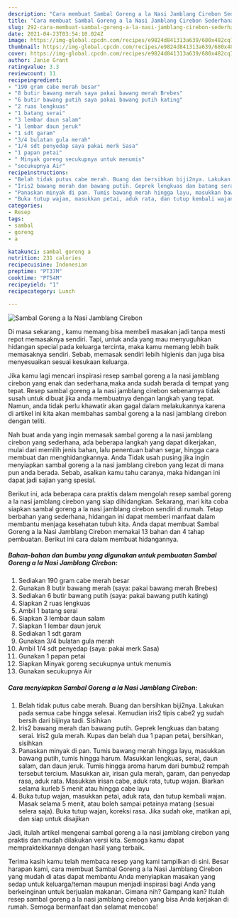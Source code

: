 ```yaml
---
description: "Cara membuat Sambal Goreng a la Nasi Jamblang Cirebon Sederhana Untuk Jualan"
title: "Cara membuat Sambal Goreng a la Nasi Jamblang Cirebon Sederhana Untuk Jualan"
slug: 292-cara-membuat-sambal-goreng-a-la-nasi-jamblang-cirebon-sederhana-untuk-jualan
date: 2021-04-23T03:54:10.024Z
image: https://img-global.cpcdn.com/recipes/e9824d841313a639/680x482cq70/sambal-goreng-a-la-nasi-jamblang-cirebon-foto-resep-utama.jpg
thumbnail: https://img-global.cpcdn.com/recipes/e9824d841313a639/680x482cq70/sambal-goreng-a-la-nasi-jamblang-cirebon-foto-resep-utama.jpg
cover: https://img-global.cpcdn.com/recipes/e9824d841313a639/680x482cq70/sambal-goreng-a-la-nasi-jamblang-cirebon-foto-resep-utama.jpg
author: Janie Grant
ratingvalue: 3.3
reviewcount: 11
recipeingredient:
- "190 gram cabe merah besar"
- "8 butir bawang merah saya pakai bawang merah Brebes"
- "6 butir bawang putih saya pakai bawang putih kating"
- "2 ruas lengkuas"
- "1 batang serai"
- "3 lembar daun salam"
- "1 lembar daun jeruk"
- "1 sdt garam"
- "3/4 bulatan gula merah"
- "1/4 sdt penyedap saya pakai merk Sasa"
- "1 papan petai"
- " Minyak goreng secukupnya untuk menumis"
- "secukupnya Air"
recipeinstructions:
- "Belah tidak putus cabe merah. Buang dan bersihkan biji2nya. Lakukan pada semua cabe hingga selesai. Kemudian iris2 tipis cabe2 yg sudah bersih dari bijinya tadi. Sisihkan"
- "Iris2 bawang merah dan bawang putih. Geprek lengkuas dan batang serai. Iris2 gula merah. Kupas dan belah dua 1 papan petai, bersihkan, sisihkan"
- "Panaskan minyak di pan. Tumis bawang merah hingga layu, masukkan bawang putih, tumis hingga harum. Masukkan lengkuas, serai, daun salam, dan daun jeruk. Tumis hingga aroma harum dari bumbu2 rempah tersebut tercium. Masukkan air, irisan gula merah, garam, dan penyedap rasa, aduk rata. Masukkan irisan cabe, aduk rata, tutup wajan. Biarkan selama kurleb 5 menit atau hingga cabe layu"
- "Buka tutup wajan, masukkan petai, aduk rata, dan tutup kembali wajan. Masak selama 5 menit, atau boleh sampai petainya matang (sesuai selera saja). Buka tutup wajan, koreksi rasa. Jika sudah oke, matikan api, dan siap untuk disajikan"
categories:
- Resep
tags:
- sambal
- goreng
- a

katakunci: sambal goreng a 
nutrition: 231 calories
recipecuisine: Indonesian
preptime: "PT37M"
cooktime: "PT54M"
recipeyield: "1"
recipecategory: Lunch

---
```



![Sambal Goreng a la Nasi Jamblang Cirebon](https://img-global.cpcdn.com/recipes/e9824d841313a639/680x482cq70/sambal-goreng-a-la-nasi-jamblang-cirebon-foto-resep-utama.jpg)

Di masa  sekarang , kamu memang bisa membeli masakan jadi tanpa mesti repot memasaknya sendiri. Tapi, untuk anda yang mau menyuguhkan hidangan special pada keluarga tercinta, maka kamu memang lebih baik memasaknya sendiri. Sebab, memasak sendiri lebih higienis dan juga bisa menyesuaikan sesuai kesukaan keluarga.

Jika kamu lagi mencari inspirasi resep sambal goreng a la nasi jamblang cirebon yang enak dan sederhana,maka anda sudah berada di tempat yang tepat. Resep sambal goreng a la nasi jamblang cirebon  sebenarnya tidak susah untuk dibuat jika anda membuatnya dengan langkah yang tepat. Namun, anda tidak perlu khawatir akan gagal dalam melakukannya 
karena di artikel ini kita akan membahas sambal goreng a la nasi jamblang cirebon dengan teliti.  



Nah buat anda yang ingin memasak sambal goreng a la nasi jamblang cirebon yang sederhana, ada beberapa langkah yang dapat dikerjakan, mulai dari memilih jenis bahan, lalu penentuan bahan segar, hingga cara membuat dan menghidangkannya. Anda Tidak usah pusing jika ingin menyiapkan sambal goreng a la nasi jamblang cirebon yang lezat di mana pun anda berada. Sebab, asalkan kamu  tahu caranya, maka hidangan ini dapat jadi sajian yang spesial.

Berikut ini, ada beberapa cara praktis  dalam mengolah resep sambal goreng a la nasi jamblang cirebon yang siap dihidangkan. Sekarang, mari kita coba siapkan sambal goreng a la nasi jamblang cirebon sendiri di rumah. Tetap berbahan yang sederhana, hidangan ini dapat memberi manfaat dalam membantu menjaga kesehatan tubuh kita. Anda dapat membuat Sambal Goreng a la Nasi Jamblang Cirebon memakai 13 bahan dan 4 tahap pembuatan. Berikut ini cara dalam membuat hidangannya.

<!--inarticleads1-->

##### Bahan-bahan dan bumbu yang digunakan untuk pembuatan Sambal Goreng a la Nasi Jamblang Cirebon:

1. Sediakan 190 gram cabe merah besar
1. Gunakan 8 butir bawang merah (saya: pakai bawang merah Brebes)
1. Sediakan 6 butir bawang putih (saya: pakai bawang putih kating)
1. Siapkan 2 ruas lengkuas
1. Ambil 1 batang serai
1. Siapkan 3 lembar daun salam
1. Siapkan 1 lembar daun jeruk
1. Sediakan 1 sdt garam
1. Gunakan 3/4 bulatan gula merah
1. Ambil 1/4 sdt penyedap (saya: pakai merk Sasa)
1. Gunakan 1 papan petai
1. Siapkan  Minyak goreng secukupnya untuk menumis
1. Gunakan secukupnya Air




<!--inarticleads2-->

##### Cara menyiapkan Sambal Goreng a la Nasi Jamblang Cirebon:

1. Belah tidak putus cabe merah. Buang dan bersihkan biji2nya. Lakukan pada semua cabe hingga selesai. Kemudian iris2 tipis cabe2 yg sudah bersih dari bijinya tadi. Sisihkan
1. Iris2 bawang merah dan bawang putih. Geprek lengkuas dan batang serai. Iris2 gula merah. Kupas dan belah dua 1 papan petai, bersihkan, sisihkan
1. Panaskan minyak di pan. Tumis bawang merah hingga layu, masukkan bawang putih, tumis hingga harum. Masukkan lengkuas, serai, daun salam, dan daun jeruk. Tumis hingga aroma harum dari bumbu2 rempah tersebut tercium. Masukkan air, irisan gula merah, garam, dan penyedap rasa, aduk rata. Masukkan irisan cabe, aduk rata, tutup wajan. Biarkan selama kurleb 5 menit atau hingga cabe layu
1. Buka tutup wajan, masukkan petai, aduk rata, dan tutup kembali wajan. Masak selama 5 menit, atau boleh sampai petainya matang (sesuai selera saja). Buka tutup wajan, koreksi rasa. Jika sudah oke, matikan api, dan siap untuk disajikan




Jadi, itulah artikel mengenai  sambal goreng a la nasi jamblang cirebon  yang praktis dan mudah dilakukan versi kita. Semoga kamu dapat mempraktekkannya dengan hasil yang terbaik. 

Terima kasih kamu telah membaca resep yang kami tampilkan di sini. Besar harapan kami, cara membuat  Sambal Goreng a la Nasi Jamblang Cirebon yang mudah di atas dapat membantu Anda menyiapkan masakan yang sedap untuk keluarga/teman maupun menjadi inspirasi bagi Anda yang berkeinginan untuk berjualan makanan. Gimana nih? Gampang kan? Itulah resep sambal goreng a la nasi jamblang cirebon yang bisa Anda kerjakan di rumah. Semoga bermanfaat dan selamat mencoba!

